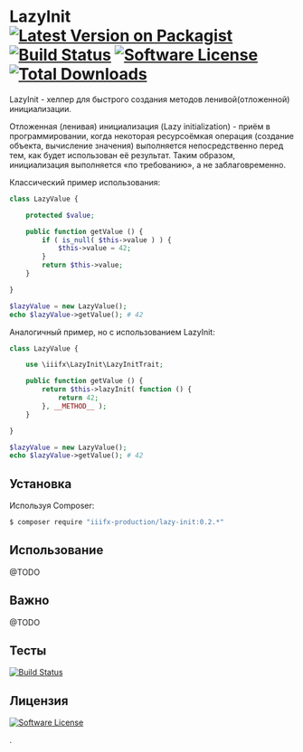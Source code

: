 # LazyInit [![Latest Version on Packagist][ico-version]][link-packagist] [![Build Status][ico-travis]][link-travis] [![Software License][ico-license]](LICENSE.md) [![Total Downloads][ico-downloads]][link-downloads]

LazyInit - хелпер для быстрого создания методов ленивой(отложенной) инициализации.

Отложенная (ленивая) инициализация (Lazy initialization) - приём в программировании, когда некоторая ресурсоёмкая операция (создание объекта, вычисление значения) выполняется непосредственно перед тем, как будет использован её результат. Таким образом, инициализация выполняется «по требованию», а не заблаговременно.

Классический пример использования:
``` php
class LazyValue {

    protected $value;

    public function getValue () {
        if ( is_null( $this->value ) ) {
            $this->value = 42;
        }
        return $this->value;
    }

}

$lazyValue = new LazyValue();
echo $lazyValue->getValue(); # 42
``` 

Аналогичный пример, но с использованием LazyInit:
``` php
class LazyValue {

    use \iiifx\LazyInit\LazyInitTrait;

    public function getValue () {
        return $this->lazyInit( function () {
            return 42;
        }, __METHOD__ );
    }

}

$lazyValue = new LazyValue();
echo $lazyValue->getValue(); # 42
``` 

## Установка

Используя Composer:

``` bash
$ composer require "iiifx-production/lazy-init:0.2.*"
```

## Использование

@TODO

## Важно

@TODO

## Тесты

[![Build Status][ico-travis]][link-travis]

## Лицензия

[![Software License][ico-license]](LICENSE.md)

[ico-version]: https://img.shields.io/packagist/v/iiifx-production/lazy-init.svg
[ico-license]: https://img.shields.io/badge/license-MIT-brightgreen.svg
[ico-downloads]: https://img.shields.io/packagist/dt/iiifx-production/lazy-init.svg
[ico-travis2]: https://img.shields.io/travis/thephpleague/:package_name/master.svg
[ico-travis]: https://travis-ci.org/iiifx-production/lazy-init.svg

[link-packagist]: https://packagist.org/packages/iiifx-production/lazy-init
[link-downloads]: https://packagist.org/packages/iiifx-production/lazy-init
[link-travis]: https://travis-ci.org/iiifx-production/lazy-init

.

